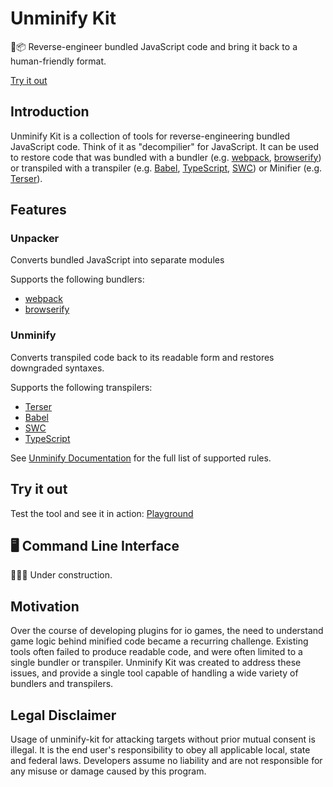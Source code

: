 # Unminify Kit

🔪📦 Reverse-engineer bundled JavaScript code and bring it back to a human-friendly format.

[Try it out](https://unminify.zeabur.app/)

## Introduction

Unminify Kit is a collection of tools for reverse-engineering bundled JavaScript code. Think of it as "decompilier" for JavaScript. It can be used to restore code that was bundled with a bundler (e.g. [webpack][webpack], [browserify][browserify]) or transpiled with a transpiler (e.g. [Babel][Babel], [TypeScript][TypeScript], [SWC][SWC]) or Minifier (e.g. [Terser][Terser]).

## Features

### Unpacker

Converts bundled JavaScript into separate modules

Supports the following bundlers:
  - [webpack][webpack]
  - [browserify][browserify]

### Unminify

Converts transpiled code back to its readable form and restores downgraded syntaxes.

Supports the following transpilers:
  - [Terser][Terser]
  - [Babel][Babel]
  - [SWC][SWC]
  - [TypeScript][TypeScript]

See [Unminify Documentation](./packages/unminify/README.md) for the full list of supported rules.

## Try it out

Test the tool and see it in action: [Playground](https://unminify.zeabur.app/)

## 🖥 Command Line Interface

🚧🚧🚧 Under construction.

## Motivation

Over the course of developing plugins for io games, the need to understand game logic behind minified code became a recurring challenge. Existing tools often failed to produce readable code, and were often limited to a single bundler or transpiler. Unminify Kit was created to address these issues, and provide a single tool capable of handling a wide variety of bundlers and transpilers.

## Legal Disclaimer

Usage of unminify-kit for attacking targets without prior mutual consent is illegal. It is the end user's responsibility to obey all applicable local, state and federal laws. Developers assume no liability and are not responsible for any misuse or damage caused by this program.

[TypeScript]: https://www.typescriptlang.org/
[browserify]: http://browserify.org/
[webpack]: https://webpack.js.org/
[Terser]: https://terser.org/
[Babel]: https://babeljs.io/
[SWC]: https://swc.rs/
